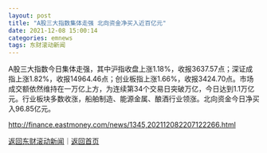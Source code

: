 ```yaml
---
layout: post
title: "A股三大指数集体走强 北向资金净买入近百亿元"
date: 2021-12-08 15:00:14
categories: emnews
tags: 东财滚动新闻
---
```


A股三大指数今日集体走强，其中沪指收盘上涨1.18%，收报3637.57点；深证成指上涨1.82%，收报14964.46点；创业板指上涨1.66%，收报3424.70点。市场成交额依然维持在一万亿上方，为连续第34个交易日突破万亿，今日达到1.1万亿元。行业板块多数收涨，船舶制造、能源金属、酿酒行业领涨。北向资金今日净买入96.85亿元。

<http://finance.eastmoney.com/news/1345,202112082207122266.html>

[返回东财滚动新闻](//finews.withounder.com/emnews/)｜[返回首页](//finews.withounder.com/)